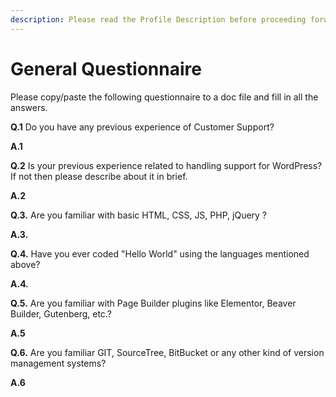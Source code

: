 ```yaml
---
description: Please read the Profile Description before proceeding forward with the tasks.
---
```


# General Questionnaire

Please copy/paste the following questionnaire to a doc file and fill in all the answers.

**Q.1** Do you have any previous experience of Customer Support?

**A.1** 

**Q.2** Is your previous experience related to handling support for WordPress? If not then please describe about it in brief.

**A.2**

**Q.3.** Are you familiar with basic HTML, CSS, JS, PHP, jQuery ?

**A.3.**

**Q.4.** Have you ever coded "Hello World" using the languages mentioned above?

**A.4.**

**Q.5.** Are you familiar with Page Builder plugins like Elementor, Beaver Builder, Gutenberg, etc.?

**A.5**

**Q.6.** Are you familiar GIT, SourceTree, BitBucket or any other kind of version management systems?

**A.6**



